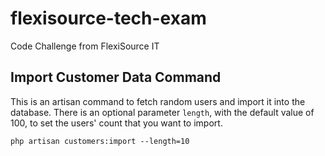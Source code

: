 # flexisource-tech-exam
Code Challenge from FlexiSource IT

## Import Customer Data Command
This is an artisan command to fetch random users and import it into the database. There is an optional parameter `length`, with the default value of 100, to set the users' count that you want to import.
```
php artisan customers:import --length=10
```
